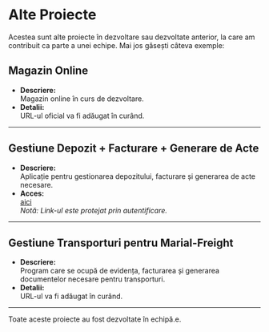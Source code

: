 # Alte Proiecte

Acestea sunt alte proiecte în dezvoltare sau dezvoltate anterior, la care am contribuit ca parte a unei echipe. Mai jos găsești câteva exemple:

## Magazin Online

- **Descriere:**  
  Magazin online în curs de dezvoltare.  
- **Detalii:**  
  URL-ul oficial va fi adăugat în curând.

---

## Gestiune Depozit + Facturare + Generare de Acte

- **Descriere:**  
  Aplicație pentru gestionarea depozitului, facturare și generarea de acte necesare.
- **Acces:**  
  [aici](https://onaka-intern.ro/login)  
  *Notă: Link-ul este protejat prin autentificare.*

---

## Gestiune Transporturi pentru Marial-Freight

- **Descriere:**  
  Program care se ocupă de evidența, facturarea și generarea documentelor necesare pentru transporturi.
- **Detalii:**  
  URL-ul va fi adăugat în curând.

---

Toate aceste proiecte au fost dezvoltate în echipă.e.



